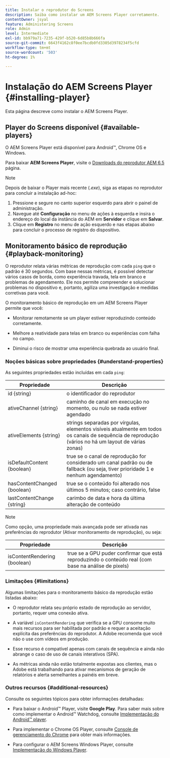 ```yaml
---
title: Instalar o reprodutor do Screens
description: Saiba como instalar um AEM Screens Player corretamente.
contentOwner: jsyal
feature: Administering Screens
role: Admin
level: Intermediate
exl-id: bb979a71-7235-429f-b520-6d85b8b666fa
source-git-commit: 6643f4162c8f0ee7bcdb0fd3305d3978234f5cfd
workflow-type: tm+mt
source-wordcount: '503'
ht-degree: 1%

---
```


# Instalação do AEM Screens Player {#installing-player}

Esta página descreve como instalar o AEM Screens Player.

## Player do Screens disponível {#available-players}

O AEM Screens Player está disponível para Android™, Chrome OS e Windows.

Para baixar **AEM Screens Player**, visite o [Downloads do reprodutor AEM 6.5](https://download.macromedia.com/screens/) página.

>[!NOTE]
>
>Depois de baixar o Player mais recente (*.exe*), siga as etapas no reprodutor para concluir a instalação ad-hoc:
>
>1. Pressione e segure no canto superior esquerdo para abrir o painel de administração.
>1. Navegue até **Configuração** no menu de ações à esquerda e insira o endereço do local da instância do AEM em **Servidor** e clique em **Salvar**.
>1. Clique em **Registro** no menu de ação esquerdo e nas etapas abaixo para concluir o processo de registro do dispositivo.

## Monitoramento básico de reprodução {#playback-monitoring}

O reprodutor relata várias métricas de reprodução com cada `ping` que o padrão é 30 segundos. Com base nessas métricas, é possível detectar vários casos de borda, como experiência travada, tela em branco e problemas de agendamento. Ele nos permite compreender e solucionar problemas no dispositivo e, portanto, agiliza uma investigação e medidas corretivas para você.

O monitoramento básico de reprodução em um AEM Screens Player permite que você:

* Monitorar remotamente se um player estiver reproduzindo conteúdo corretamente.

* Melhore a reatividade para telas em branco ou experiências com falha no campo.

* Diminui o risco de mostrar uma experiência quebrada ao usuário final.

### Noções básicas sobre propriedades {#understand-properties}

As seguintes propriedades estão incluídas em cada `ping`:

| Propriedade | Descrição |
|---|---|
| id {string} | o identificador do reprodutor |
| ativeChannel {string} | caminho de canal em execução no momento, ou nulo se nada estiver agendado |
| ativeElements {string} | strings separadas por vírgulas, elementos visíveis atualmente em todos os canais de sequência de reprodução (vários no há um layout de várias zonas) |
| isDefaultContent {boolean} | true se o canal de reprodução for considerado um canal padrão ou de fallback (ou seja, tiver prioridade 1 e nenhum agendamento) |
| hasContentChanged {boolean} | true se o conteúdo foi alterado nos últimos 5 minutos; caso contrário, false |
| lastContentChange {string} | carimbo de data e hora da última alteração de conteúdo |

>[!NOTE]
>Como opção, uma propriedade mais avançada pode ser ativada nas preferências do reprodutor (Ativar monitoramento de reprodução), ou seja:
>
>| Propriedade | Descrição |
>|---|---|
>| isContentRendering {boolean} | true se a GPU puder confirmar que está reproduzindo o conteúdo real (com base na análise de pixels) |

### Limitações {#limitations}

Algumas limitações para o monitoramento básico da reprodução estão listadas abaixo:

* O reprodutor relata seu próprio estado de reprodução ao servidor, portanto, requer uma conexão ativa.

* A variável `isContentRendering` que verifica se a GPU consome muito mais recursos para ser habilitada por padrão e requer a aceitação explícita das preferências do reprodutor. A Adobe recomenda que você não o use com vídeos em produção.

* Esse recurso é compatível apenas com canais de sequência e ainda não abrange o caso de uso de canais interativos (SPA).

* As métricas ainda não estão totalmente expostas aos clientes, mas o Adobe está trabalhando para ativar mecanismos de geração de relatórios e alerta semelhantes a painéis em breve.

### Outros recursos {#additional-resources}

Consulte os seguintes tópicos para obter informações detalhadas:

* Para baixar o Android™ Player, visite **Google Play**. Para saber mais sobre como implementar o Android™ Watchdog, consulte [Implementação do Android™ player](implementing-android-player.md).

* Para implementar o Chrome OS Player, consulte [Console de gerenciamento do Chrome](implementing-chrome-os-player.md) para obter mais informações.

* Para configurar o AEM Screens Windows Player, consulte [Implementação do Windows Player](implementing-windows-player.md).

